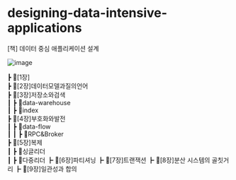 # designing-data-intensive-applications

[책] 데이터 중심 애플리케이션 설계

![image](https://user-images.githubusercontent.com/56504493/227579363-0688ee98-4cf4-454f-a7d4-ccbf673f5a5c.png)

┣ 📂[1장]  
┣ 📂[2장]데이터모델과질의언어  
┣ 📂[3장]저장소와검색  
┃ ┣ 📂data-warehouse  
┃ ┣ 📂index  
┣ 📂[4장]부호화와발전  
┃ ┣ 📂data-flow  
┃ ┃ ┣ 📂RPC&Broker  
┣ 📂[5장]복제  
┃ ┣ 📂싱글리더  
┃ ┣ 📂다중리더
┣ 📂[6장]파티셔닝
┣ 📂[7장]트랜잭션
┣ 📂[8장]분산 시스템의 골칫거리
┣ 📂[9장]일관성과 합의
